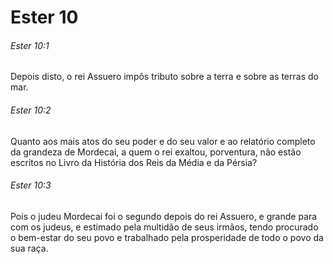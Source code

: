 # Ester 10

###### Ester 10:1

Depois disto, o rei Assuero impôs tributo sobre a terra e sobre as terras do mar.

###### Ester 10:2

Quanto aos mais atos do seu poder e do seu valor e ao relatório completo da grandeza de Mordecai, a quem o rei exaltou, porventura, não estão escritos no Livro da História dos Reis da Média e da Pérsia?

###### Ester 10:3

Pois o judeu Mordecai foi o segundo depois do rei Assuero, e grande para com os judeus, e estimado pela multidão de seus irmãos, tendo procurado o bem-estar do seu povo e trabalhado pela prosperidade de todo o povo da sua raça.

